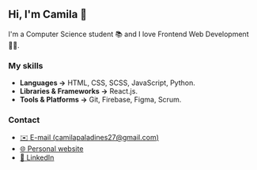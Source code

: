 ## Hi, I'm Camila 👋

I'm a Computer Science student 📚 and I love Frontend Web Development 👩‍💻.

### My skills

- **Languages →** HTML, CSS, SCSS, JavaScript, Python.
- **Libraries & Frameworks →** React.js.
- **Tools & Platforms →** Git, Firebase, Figma, Scrum.

### Contact

- [✉️ E-mail (camilapaladines27@gmail.com)](mailto:camilapaladines27@gmail.com)
- [🌐 Personal website](https://camilapaladines.netlify.app/)
- [👥 LinkedIn](https://www.linkedin.com/in/paladinescamila/)

<!--
**paladinescamila/paladinescamila** is a ✨ _special_ ✨ repository because its `README.md` (this file) appears on your GitHub profile.

Here are some ideas to get you started:

- 🔭 I’m currently working on ...
- 🌱 I’m currently learning ...
- 👯 I’m looking to collaborate on ...
- 🤔 I’m looking for help with ...
- 💬 Ask me about ...
- 📫 How to reach me: ...
- 😄 Pronouns: ...
- ⚡ Fun fact: ...

![GitHub stats](https://github-readme-stats.vercel.app/api?username=paladinescamila&show_icons=true&theme=dracula)
[![Top Langs](https://github-readme-stats.vercel.app/api/top-langs/?username=paladinescamila&layout=compact)](https://github.com/anuraghazra/github-readme-stats)
-->
